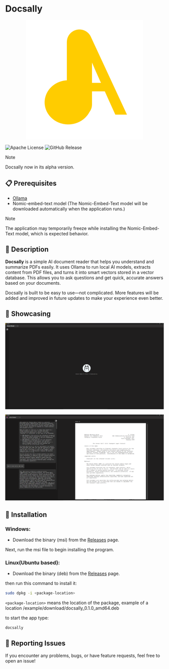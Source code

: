 # Docsally

<p align="center">
<img src="public/assets/docsallyLogo.png" alt="logo">
</p>

![Apache License](https://img.shields.io/badge/license-Apache%202.0-blue)
![GitHub Release](https://img.shields.io/github/v/release/hish22/docsally)

> [!NOTE]
> Docsally now in its alpha version.

## 📋 Prerequisites

- <a href="https://ollama.com">Ollama</a>
- Nomic-embed-text model (The Nomic-Embed-Text model will be downloaded automatically when the application runs.)

> [!NOTE]
> The application may temporarily freeze while installing the Nomic-Embed-Text model, which is expected behavior.

## 📖 Description

**Docsally** is a simple AI document reader that helps you understand and summarize PDFs easily. It uses Ollama to run local AI models, extracts content from PDF files, and turns it into smart vectors stored in a vector database. This allows you to ask questions and get quick, accurate answers based on your documents.

Docsally is built to be easy to use—not complicated. More features will be added and improved in future updates to make your experience even better.

## 📸 Showcasing

<p align="center">
<img src="public/assets/docsally_testcase2.png" alt="logo">
</p>

<p align="center">
<img src="public/assets/docsally_testcase.png" alt="logo">
</p>

## 🔧 Installation

### Windows:

- Download the binary (msi) from the <a href="https://github.com/hish22/docsally/releases">Releases</a> page.

Next, run the msi file to begin installing the program.

### Linux(Ubuntu based):

- Download the binary (deb) from the <a href="https://github.com/hish22/docsally/releases">Releases</a> page.

then run this command to install it:

```bash
sudo dpkg -i <package-location>
```
```<package-location>``` means the location of the package, example of a location /example/download/docsally_0.1.0_amd64.deb

to start the app type:

```bash
docsally
```

## 📢 Reporting Issues

If you encounter any problems, bugs, or have feature requests, feel free to open an issue!
